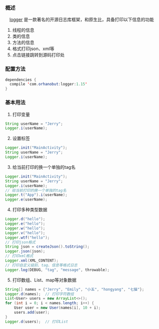 ### 概述
　[logger][1] 是一款著名的开源日志库框架，和原生比，具备打印以下信息的功能
 
 1. 线程的信息
 2. 类的信息
 3. 方法的信息
 4. 格式打印json、xml等
 5. 点击链接跳转到源码打印处

### 配置方法

``` java
dependencies {
  compile 'com.orhanobut:logger:1.15'
}
```

### 基本用法

 1. 打印变量

``` java
String userName = "Jerry";
Logger.i(userName);
```

 2. 设置标签
 ``` java
Logger.init("MainActivity");
String userName = "Jerry";
Logger.i(userName);
```
 3. 给当前打印的换一个单独的tag名
 
``` java
Logger.init("MainActivity");
String userName = "Jerry";
Logger.i(userName);
// 给当前打印的换一个单独的tag名
Logger.t("App").i(userName);
Logger.e(userName);
```

 4. 打印多种类型数据

``` java
Logger.d("hello");
Logger.e("hello");
Logger.w("hello");
Logger.v("hello");
Logger.wtf("hello");
// 打印json格式
String json = createJson().toString();
Logger.json(json);
// 打印xml格式
Logger.xml(XML_CONTENT);
// 打印自定义级别、tag、信息等格式日志
Logger.log(DEBUG, "tag", "message", throwable);
```
 
 5. 打印数组、List、map等对象数据
 
``` java
String[] names = {"Jerry", "Emily", "小五", "hongyang", "七猫"};
Logger.d(names);  // 打印字符数组
List<User> users = new ArrayList<>();
for (int i = 0; i < names.length; i++) {    
    User user = new User(names[i], 10 + i);
    users.add(user);
}
Logger.d(users);  // 打印List
```


  [1]: https://github.com/orhanobut/logger